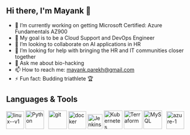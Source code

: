 ## Hi there, I'm Mayank 👋

- 🔭 I’m currently working on getting Microsoft Certified: Azure Fundamentals AZ900
- 🌱 My goal is to be a Cloud Support and DevOps Engineer
- 👯 I’m looking to collaborate on AI applications in HR
- 🤔 I’m looking for help with bringing the HR and IT communities closer together
- 💬 Ask me about bio-hacking
- 📫 How to reach me: mayank.parekh@gmail.com
- ⚡ Fun fact: Budding triathlete 🏆

## Languages & Tools 
<p align="left"> 
  <img width="48" height="48" src="https://img.icons8.com/color/48/linux--v1.png" alt="linux--v1"/>
  <img src="https://img.icons8.com/?size=100&id=13441&format=png&color=000000" alt="Python" width="50" height="50">
  &nbsp
  <img width="50" height="50" src="https://img.icons8.com/material/50/git.png" alt="git"/>
  <img width="48" height="48" src="https://img.icons8.com/fluency/48/docker.png" alt="docker"/>
  <img src="https://cdn4.iconfinder.com/data/icons/logos-brands-5/24/jenkins-512.png" alt="Jenkins" width="40" height="40">
  <img src="https://img.icons8.com/?size=100&id=13477&format=png&color=000000" alt="Kubernetes" width="50" height="50">
  <img src="https://img.icons8.com/?size=100&id=13468&format=png&color=000000" alt="Terraform" width="50" height="50">
  <img src="https://img.icons8.com/?size=100&id=9nLaR5KFGjN0&format=png&color=000000" alt="MySQL" width="50" height="50">
  &nbsp
  <img width="48" height="48" src="https://img.icons8.com/fluency/48/azure-1.png" alt="azure-1"/>
</p>
